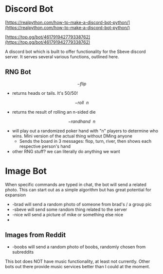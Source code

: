 # Discord Bot

[https://realpython.com/how-to-make-a-discord-bot-python/](https://realpython.com/how-to-make-a-discord-bot-python/)

[https://top.gg/bot/461791942779338762](https://top.gg/bot/461791942779338762)

A discord bot which is built to offer functionality for the Sbeve discord server. It serves several various functions, outlined here.

## RNG Bot

$$-flip$$

- returns heads or tails. It's 50/50!

$$-roll\ \ n$$

- returns the result of rolling an n-sided die

$$-randhand \ \ n$$

- will play out a randomized poker hand with "n" players to determine who wins. Mini version of the actual thing without DMing anyone
    - Sends the board in 3 messages: flop, turn, river, then shows each respective person's hand
- other RNG stuff? we can literally do anything we want


# Image Bot

When specific commands are typed in chat, the bot will send a related photo. This can start out as a simple algorithm but has great potential for expansion

- -brad will send a random photo of someone from brad's / a group pic
- -sbeve will send some random thing related to the server
- -nice will send a picture of mike or something else nice
- 

## Images from Reddit

- -boobs will send a random photo of boobs, randomly chosen from subreddits

This bot does NOT have music functionality, at least not currently. Other bots out there provide music services better than I could at the moment.